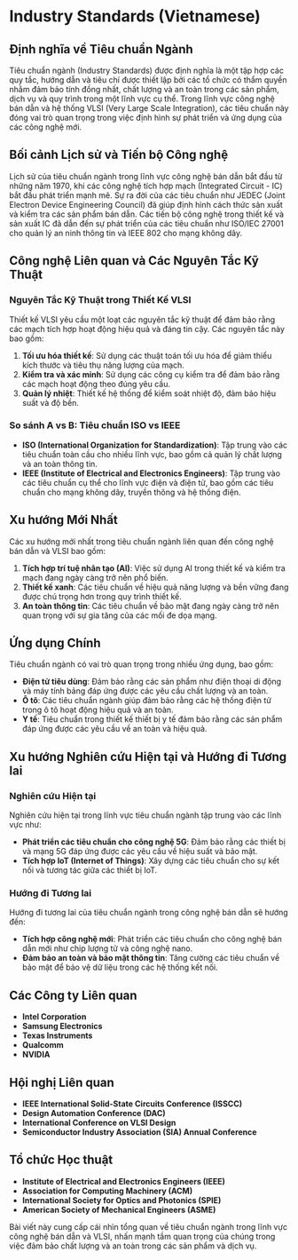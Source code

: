 # Industry Standards (Vietnamese)

## Định nghĩa về Tiêu chuẩn Ngành

Tiêu chuẩn ngành (Industry Standards) được định nghĩa là một tập hợp các quy tắc, hướng dẫn và tiêu chí được thiết lập bởi các tổ chức có thẩm quyền nhằm đảm bảo tính đồng nhất, chất lượng và an toàn trong các sản phẩm, dịch vụ và quy trình trong một lĩnh vực cụ thể. Trong lĩnh vực công nghệ bán dẫn và hệ thống VLSI (Very Large Scale Integration), các tiêu chuẩn này đóng vai trò quan trọng trong việc định hình sự phát triển và ứng dụng của các công nghệ mới.

## Bối cảnh Lịch sử và Tiến bộ Công nghệ

Lịch sử của tiêu chuẩn ngành trong lĩnh vực công nghệ bán dẫn bắt đầu từ những năm 1970, khi các công nghệ tích hợp mạch (Integrated Circuit - IC) bắt đầu phát triển mạnh mẽ. Sự ra đời của các tiêu chuẩn như JEDEC (Joint Electron Device Engineering Council) đã giúp định hình cách thức sản xuất và kiểm tra các sản phẩm bán dẫn. Các tiến bộ công nghệ trong thiết kế và sản xuất IC đã dẫn đến sự phát triển của các tiêu chuẩn như ISO/IEC 27001 cho quản lý an ninh thông tin và IEEE 802 cho mạng không dây.

## Công nghệ Liên quan và Các Nguyên Tắc Kỹ Thuật

### Nguyên Tắc Kỹ Thuật trong Thiết Kế VLSI

Thiết kế VLSI yêu cầu một loạt các nguyên tắc kỹ thuật để đảm bảo rằng các mạch tích hợp hoạt động hiệu quả và đáng tin cậy. Các nguyên tắc này bao gồm:

1. **Tối ưu hóa thiết kế**: Sử dụng các thuật toán tối ưu hóa để giảm thiểu kích thước và tiêu thụ năng lượng của mạch.
2. **Kiểm tra và xác minh**: Sử dụng các công cụ kiểm tra để đảm bảo rằng các mạch hoạt động theo đúng yêu cầu.
3. **Quản lý nhiệt**: Thiết kế hệ thống để kiểm soát nhiệt độ, đảm bảo hiệu suất và độ bền.

### So sánh A vs B: Tiêu chuẩn ISO vs IEEE

- **ISO (International Organization for Standardization)**: Tập trung vào các tiêu chuẩn toàn cầu cho nhiều lĩnh vực, bao gồm cả quản lý chất lượng và an toàn thông tin.
- **IEEE (Institute of Electrical and Electronics Engineers)**: Tập trung vào các tiêu chuẩn cụ thể cho lĩnh vực điện và điện tử, bao gồm các tiêu chuẩn cho mạng không dây, truyền thông và hệ thống điện.

## Xu hướng Mới Nhất

Các xu hướng mới nhất trong tiêu chuẩn ngành liên quan đến công nghệ bán dẫn và VLSI bao gồm:

1. **Tích hợp trí tuệ nhân tạo (AI)**: Việc sử dụng AI trong thiết kế và kiểm tra mạch đang ngày càng trở nên phổ biến.
2. **Thiết kế xanh**: Các tiêu chuẩn về hiệu quả năng lượng và bền vững đang được chú trọng hơn trong quy trình thiết kế.
3. **An toàn thông tin**: Các tiêu chuẩn về bảo mật đang ngày càng trở nên quan trọng với sự gia tăng của các mối đe dọa mạng.

## Ứng dụng Chính

Tiêu chuẩn ngành có vai trò quan trọng trong nhiều ứng dụng, bao gồm:

- **Điện tử tiêu dùng**: Đảm bảo rằng các sản phẩm như điện thoại di động và máy tính bảng đáp ứng được các yêu cầu chất lượng và an toàn.
- **Ô tô**: Các tiêu chuẩn ngành giúp đảm bảo rằng các hệ thống điện tử trong ô tô hoạt động hiệu quả và an toàn.
- **Y tế**: Tiêu chuẩn trong thiết kế thiết bị y tế đảm bảo rằng các sản phẩm đáp ứng được các yêu cầu về an toàn và hiệu quả.

## Xu hướng Nghiên cứu Hiện tại và Hướng đi Tương lai

### Nghiên cứu Hiện tại

Nghiên cứu hiện tại trong lĩnh vực tiêu chuẩn ngành tập trung vào các lĩnh vực như:

- **Phát triển các tiêu chuẩn cho công nghệ 5G**: Đảm bảo rằng các thiết bị và mạng 5G đáp ứng được các yêu cầu về hiệu suất và bảo mật.
- **Tích hợp IoT (Internet of Things)**: Xây dựng các tiêu chuẩn cho sự kết nối và tương tác giữa các thiết bị IoT.

### Hướng đi Tương lai

Hướng đi tương lai của tiêu chuẩn ngành trong công nghệ bán dẫn sẽ hướng đến:

- **Tích hợp công nghệ mới**: Phát triển các tiêu chuẩn cho công nghệ bán dẫn mới như chip lượng tử và công nghệ nano.
- **Đảm bảo an toàn và bảo mật thông tin**: Tăng cường các tiêu chuẩn về bảo mật để bảo vệ dữ liệu trong các hệ thống kết nối.

## Các Công ty Liên quan

- **Intel Corporation**
- **Samsung Electronics**
- **Texas Instruments**
- **Qualcomm**
- **NVIDIA**

## Hội nghị Liên quan

- **IEEE International Solid-State Circuits Conference (ISSCC)**
- **Design Automation Conference (DAC)**
- **International Conference on VLSI Design**
- **Semiconductor Industry Association (SIA) Annual Conference**

## Tổ chức Học thuật

- **Institute of Electrical and Electronics Engineers (IEEE)**
- **Association for Computing Machinery (ACM)**
- **International Society for Optics and Photonics (SPIE)**
- **American Society of Mechanical Engineers (ASME)**

Bài viết này cung cấp cái nhìn tổng quan về tiêu chuẩn ngành trong lĩnh vực công nghệ bán dẫn và VLSI, nhấn mạnh tầm quan trọng của chúng trong việc đảm bảo chất lượng và an toàn trong các sản phẩm và dịch vụ.